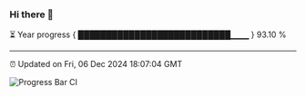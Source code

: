 ### Hi there 👋

⏳ Year progress { ███████████████████████████▁▁▁ } 93.10 %

---

⏰ Updated on Fri, 06 Dec 2024 18:07:04 GMT

![Progress Bar CI](https://github.com/liununu/liununu/workflows/Progress%20Bar%20CI/badge.svg)
